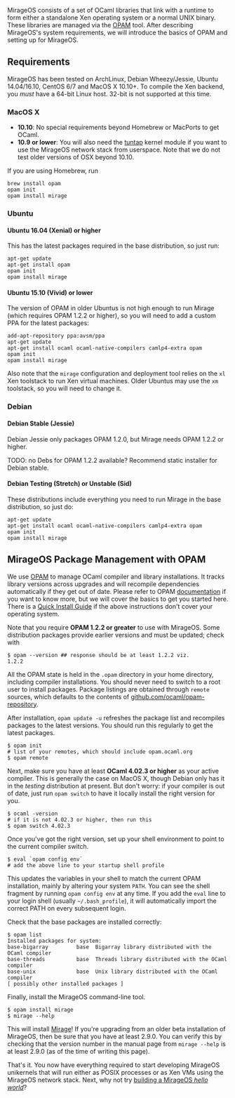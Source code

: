 MirageOS consists of a set of OCaml libraries that link with a runtime to form either a standalone Xen operating system or a normal UNIX binary. These libraries are managed via the [OPAM](https://opam.ocaml.org) tool. After describing MirageOS's system requirements, we will introduce the basics of OPAM and setting up for MirageOS.

## Requirements

MirageOS has been tested on ArchLinux, Debian Wheezy/Jessie, Ubuntu 14.04/16.10, CentOS 6/7 and MacOS X 10.10+. To compile the Xen backend, you *must* have a 64-bit Linux host. 32-bit is not supported at this time.

### MacOS X

* __10.10__: No special requirements beyond Homebrew or MacPorts to get OCaml.
* __10.9 or lower__: You will also need the [tuntap](http://tuntaposx.sourceforge.net/) kernel module if you want to use the MirageOS network stack from userspace.  Note that we do not test older versions of OSX beyond 10.10.

If you are using Homebrew, run

    brew install opam
    opam init
    opam install mirage

### Ubuntu

#### Ubuntu 16.04 (Xenial) or higher

This has the latest packages required in the base distribution, so just run:

    apt-get update
    apt-get install opam
    opam init
    opam install mirage

#### Ubuntu 15.10 (Vivid) or lower

The version of OPAM in older Ubuntus is not high enough to run Mirage (which requires OPAM 1.2.2 or higher), so you will need to add a custom PPA for the latest packages:

    add-apt-repository ppa:avsm/ppa
    apt-get update
    apt-get install ocaml ocaml-native-compilers camlp4-extra opam
    opam init
    opam install mirage

Also note that the `mirage` configuration and deployment tool relies on the `xl` Xen toolstack to run Xen virtual machines.  Older Ubuntus may use the `xm` toolstack, so you will need to change it.

### Debian 

#### Debian Stable (Jessie)

Debian Jessie only packages OPAM 1.2.0, but Mirage needs OPAM 1.2.2 or higher.

TODO: no Debs for OPAM 1.2.2 available? Recommend static installer for Debian stable.

#### Debian Testing (Stretch) or Unstable (Sid)

These distributions include everything you need to run Mirage in the base distribution, so just do:

    apt-get update
    apt-get install ocaml ocaml-native-compilers camlp4-extra opam
    opam init
    opam install mirage
  

## MirageOS Package Management with OPAM

We use [OPAM](https://opam.ocaml.org) to manage OCaml compiler and library installations. It tracks library versions across upgrades and will recompile dependencies automatically if they get out of date. Please refer to OPAM [documentation](https://opam.ocaml.org) if you want to know more, but we will cover the basics to get you started here. There is a [Quick Install Guide](http://opam.ocaml.org/doc/Install.html) if the above instructions don't cover your operating system.

Note that you require **OPAM 1.2.2 or greater** to use with MirageOS. Some distribution packages provide earlier versions and must be updated; check with

    $ opam --version ## response should be at least 1.2.2 viz.
    1.2.2

All the OPAM state is held in the `.opam` directory in your home directory, including compiler installations. You should never need to switch to a root user to install packages. Package listings are obtained through `remote` sources, which defaults to the contents of [github.com/ocaml/opam-repository](https://github.com/ocaml/opam-repository).

After installation, `opam update -u` refreshes the package list and recompiles packages to the latest versions.  You should run this regularly to get the latest packages.

    $ opam init
    # list of your remotes, which should include opam.ocaml.org
    $ opam remote

Next, make sure you have at least **OCaml 4.02.3 or higher** as your active compiler. This is generally the case on MacOS X, though Debian only has it in the *testing* distribution at present. But don't worry: if your compiler is out of date, just run `opam switch` to have it locally install the right version for you.

    $ ocaml -version
    # if it is not 4.02.3 or higher, then run this
    $ opam switch 4.02.3

Once you've got the right version, set up your shell environment to point to the current compiler switch.

    $ eval `opam config env`
    # add the above line to your startup shell profile

This updates the variables in your shell to match the current OPAM installation, mainly by altering your system `PATH`. You can see the shell fragment by running `opam config env` at any time. If you add the `eval` line to your login shell (usually `~/.bash_profile`), it will automatically import the correct PATH on every subsequent login.

Check that the base packages are installed correctly:

    $ opam list
    Installed packages for system:
    base-bigarray         base  Bigarray library distributed with the OCaml compiler
    base-threads          base  Threads library distributed with the OCaml compiler
    base-unix             base  Unix library distributed with the OCaml compiler
    [ possibly other installed packages ]

Finally, install the MirageOS command-line tool.

    $ opam install mirage
    $ mirage --help

This will install [Mirage](https://github.com/mirage/mirage)!
If you're upgrading from an older beta installation of MirageOS, then be sure that you have at least 2.9.0.  You can verify this by checking that the version number in the manual page from `mirage --help` is at least 2.9.0 (as of the time of writing this page).

That's it. You now have everything required to start developing MirageOS unikernels that will run either as POSIX processes or as Xen VMs using the MirageOS network stack. Next, why not try [building a MirageOS *hello world*](/wiki/hello-world)?
